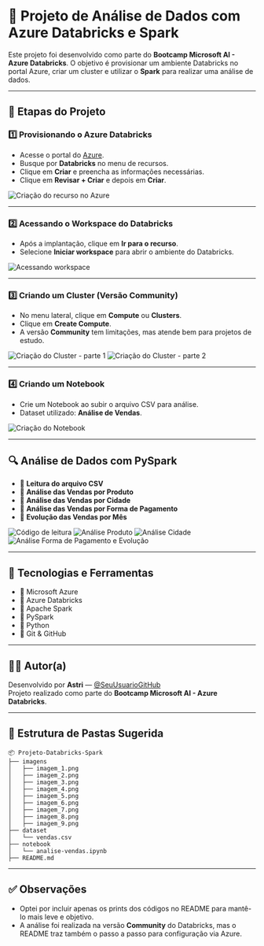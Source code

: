 
# 🚀 Projeto de Análise de Dados com Azure Databricks e Spark

Este projeto foi desenvolvido como parte do **Bootcamp Microsoft AI - Azure Databricks**. O objetivo é provisionar um ambiente Databricks no portal Azure, criar um cluster e utilizar o **Spark** para realizar uma análise de dados.

---

## 🔧 Etapas do Projeto

### 1️⃣ Provisionando o Azure Databricks

- Acesse o portal do [Azure](https://portal.azure.com).
- Busque por **Databricks** no menu de recursos.
- Clique em **Criar** e preencha as informações necessárias.
- Clique em **Revisar + Criar** e depois em **Criar**.

![Criação do recurso no Azure](./imagens/imagem_1.png)

---

### 2️⃣ Acessando o Workspace do Databricks

- Após a implantação, clique em **Ir para o recurso**.
- Selecione **Iniciar workspace** para abrir o ambiente do Databricks.

![Acessando workspace](./imagens/imagem_2.png)

---

### 3️⃣ Criando um Cluster (Versão Community)

- No menu lateral, clique em **Compute** ou **Clusters**.
- Clique em **Create Compute**.
- A versão **Community** tem limitações, mas atende bem para projetos de estudo.

![Criação do Cluster - parte 1](./imagens/imagem_3.png)
![Criação do Cluster - parte 2](./imagens/imagem_4.png)

---

### 4️⃣ Criando um Notebook

- Crie um Notebook ao subir o arquivo CSV para análise.
- Dataset utilizado: **Análise de Vendas**.

![Criação do Notebook](./imagens/imagem_5.png)

---

## 🔍 Análise de Dados com PySpark

- 🔸 **Leitura do arquivo CSV**
- 🔸 **Análise das Vendas por Produto**
- 🔸 **Análise das Vendas por Cidade**
- 🔸 **Análise das Vendas por Forma de Pagamento**
- 🔸 **Evolução das Vendas por Mês**

![Código de leitura](./imagens/imagem_6.png)
![Análise Produto](./imagens/imagem_7.png)
![Análise Cidade](./imagens/imagem_8.png)
![Análise Forma de Pagamento e Evolução](./imagens/imagem_9.png)

---

## 🧠 Tecnologias e Ferramentas

- 🔹 Microsoft Azure
- 🔹 Azure Databricks
- 🔹 Apache Spark
- 🔹 PySpark
- 🔹 Python
- 🔹 Git & GitHub

---

## 👩‍💻 Autor(a)

Desenvolvido por **Astri** — [@SeuUsuarioGitHub](https://github.com/SeuUsuarioGitHub)  
Projeto realizado como parte do **Bootcamp Microsoft AI - Azure Databricks**.

---

## 📁 Estrutura de Pastas Sugerida

```
📦 Projeto-Databricks-Spark
├── imagens
│   ├── imagem_1.png
│   ├── imagem_2.png
│   ├── imagem_3.png
│   ├── imagem_4.png
│   ├── imagem_5.png
│   ├── imagem_6.png
│   ├── imagem_7.png
│   ├── imagem_8.png
│   ├── imagem_9.png
├── dataset
│   └── vendas.csv
├── notebook
│   └── analise-vendas.ipynb
├── README.md
```

---

## ✅ Observações

- Optei por incluir apenas os prints dos códigos no README para mantê-lo mais leve e objetivo.
- A análise foi realizada na versão **Community** do Databricks, mas o README traz também o passo a passo para configuração via Azure.
